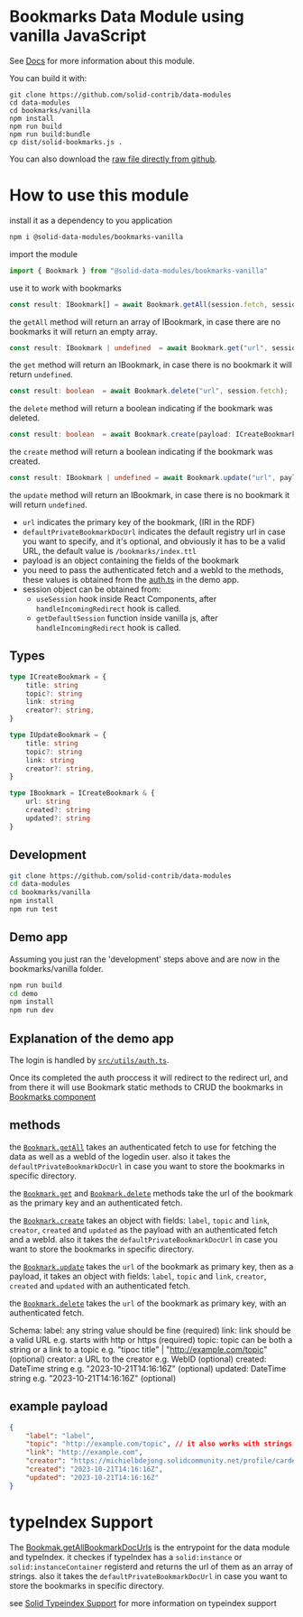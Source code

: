 # Bookmarks Data Module using vanilla JavaScript

See [Docs](https://solid-contrib.github.io/data-modules/bookmarks-vanilla/index.html) for more information about this module.

You can build it with:
```
git clone https://github.com/solid-contrib/data-modules
cd data-modules
cd bookmarks/vanilla
npm install
npm run build
npm run build:bundle
cp dist/solid-bookmarks.js .
```
You can also download the [raw file directly from github](https://raw.githubusercontent.com/solid-contrib/data-modules/refs/heads/main/bookmarks/vanilla/solid-bookmarks.js).

# How to use this module

install it as a dependency to you application
```bash
npm i @solid-data-modules/bookmarks-vanilla
```

import the module
```typescript
import { Bookmark } from "@solid-data-modules/bookmarks-vanilla"
```

use it to work with bookmarks

```typescript
const result: IBookmark[] = await Bookmark.getAll(session.fetch, session.info.webId, "<defaultPrivateBookmarkDocUrl>");
```
the `getAll` method will return an array of IBookmark, in case there are no bookmarks it will return an empty array.
```typescript
const result: IBookmark | undefined  = await Bookmark.get("url", session.fetch);
```
the `get` method will return an IBookmark, in case there is no bookmark it will return `undefined`.
```typescript
const result: boolean  = await Bookmark.delete("url", session.fetch);
```
the `delete` method will return a boolean indicating if the bookmark was deleted.
```typescript
const result: boolean  = await Bookmark.create(payload: ICreateBookmark, session.fetch, session.info.webId, "<defaultPrivateBookmarkDocUrl>");
```
the `create` method will return a boolean indicating if the bookmark was created.
```typescript
const result: IBookmark | undefined = await Bookmark.update("url", payload: IUpdateBookmark, session.fetch);
```
the `update` method will return an IBookmark, in case there is no bookmark it will return `undefined`.

- `url` indicates the primary key of the bookmark, (IRI in the RDF)
- `defaultPrivateBookmarkDocUrl` indicates the default registry url in case you want to specify, and it's optional, and obviously it has to be a valid URL, the default value is `/bookmarks/index.ttl`
- payload is an object containing the fields of the bookmark
- you need to pass the authenticated fetch and a webId to the methods, these values is obtained from the [auth.ts](https://github.com/solid-contrib/data-modules/blob/main/bookmarks/vanilla/demo/src/utils/auth.ts) in the demo app.
- session object can be obtained from:
    - `useSession` hook inside React Components, after `handleIncomingRedirect` hook is called.
    - `getDefaultSession` function inside vanilla js, after `handleIncomingRedirect` hook is called.



## Types

```typescript
type ICreateBookmark = {
    title: string
    topic?: string
    link: string
    creator?: string,
}

type IUpdateBookmark = {
    title: string
    topic?: string
    link: string
    creator?: string,
}

type IBookmark = ICreateBookmark & {
    url: string
    created?: string
    updated?: string
}
```


## Development

```bash
git clone https://github.com/solid-contrib/data-modules
cd data-modules
cd bookmarks/vanilla
npm install
npm run test
```

## Demo app

Assuming you just ran the 'development' steps above and are now in the bookmarks/vanilla folder.

```bash
npm run build
cd demo
npm install
npm run dev
```

## Explanation of the demo app

The login is handled by [`src/utils/auth.ts`](https://github.com/solid-contrib/data-modules/blob/main/bookmarks/vanilla/demo/src/utils/auth.ts).

Once its completed the auth proccess it will redirect to the redirect url, and from there it will use Bookmark static methods to CRUD the bookmarks in [Bookmarks component](https://github.com/solid-contrib/data-modules/blob/main/bookmarks/vanilla/demo/src/components/Bookmarks/Bookmarks.tsx)


## methods
the [`Bookmark.getAll`](https://github.com/solid-contrib/data-modules/blob/422cabb91085916e71c5610235f43fc483493d72/bookmarks/vanilla/src/modules/Bookmark.ts#L72) takes an authenticated fetch to use for fetching the data as well as a webId of the logedin user. also it takes the `defaultPrivateBookmarkDocUrl` in case you want to store the bookmarks in specific directory.

the [`Bookmark.get`](https://github.com/solid-contrib/data-modules/blob/422cabb91085916e71c5610235f43fc483493d72/bookmarks/vanilla/src/modules/Bookmark.ts#L94) and [`Bookmark.delete`](https://github.com/solid-contrib/data-modules/blob/422cabb91085916e71c5610235f43fc483493d72/bookmarks/vanilla/src/modules/Bookmark.ts#L108) methods take the url of the bookmark as the primary key and an authenticated fetch.

the [`Bookmark.create`](https://github.com/solid-contrib/data-modules/blob/422cabb91085916e71c5610235f43fc483493d72/bookmarks/vanilla/src/modules/Bookmark.ts#L135) takes an object with fields: `label`, `topic` and `link`, `creator`, `created` and `updated` as the payload with an authenticated fetch and a webId. also it takes the `defaultPrivateBookmarkDocUrl` in case you want to store the bookmarks in specific directory.

the [`Bookmark.update`](https://github.com/solid-contrib/data-modules/blob/422cabb91085916e71c5610235f43fc483493d72/bookmarks/vanilla/src/modules/Bookmark.ts#L169) takes the `url` of the bookmark as primary key, then as a payload, it takes an object with fields: `label`, `topic` and `link`, `creator`, `created` and `updated` with an authenticated fetch.

the [`Bookmark.delete`](https://github.com/solid-contrib/data-modules/blob/b4e69e20481f2590b4bd1a1d17b192e2e6b4514e/bookmarks/vanilla/src/modules/Bookmark.ts#L164) takes the `url` of the bookmark as primary key, with an authenticated fetch.

Schema:
label: any string value should be fine (required)
link: link should be a valid URL e.g. starts with http or https (required)
topic: topic can be both a string or a link to a topic e.g. "tipoc title" | "http://example.com/topic" (optional)
creator: a URL to the creator e.g. WebID (optional)
created: DateTime string e.g. "2023-10-21T14:16:16Z" (optional)
updated: DateTime string e.g. "2023-10-21T14:16:16Z" (optional)


## example payload

```json
{
    "label": "label",
    "topic": "http://example.com/topic", // it also works with strings "topic title"
    "link": "http://example.com",
    "creator": "https://michielbdejong.solidcommunity.net/profile/card#me",
    "created": "2023-10-21T14:16:16Z",
    "updated": "2023-10-21T14:16:16Z"
}
```

# typeIndex Support

The [Bookmak.getAllBookmarkDocUrls](https://github.com/solid-contrib/data-modules/blob/f9216b7a499bef5d962f3a011b95ec3ea44e1e56/bookmarks/vanilla/src/modules/Bookmark.ts#L80C30-L80C30) is the entrypoint for the data module and typeIndex.
it checkes if typeIndex has a `solid:instance` or `solid:instanceContainer` registerd and returns the url of them as an array of strings. also it takes the `defaultPrivateBookmarkDocUrl` in case you want to store the bookmarks in specific directory.

see [Solid Typeindex Support](https://github.com/pondersource/solid-typeindex-support) for more information on typeindex support

